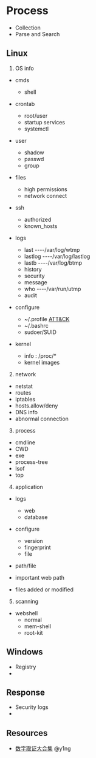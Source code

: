 # Process
- Collection
- Parse and Search


## Linux 
1. OS info
- cmds
  - shell
  
- crontab
  - root/user
  - startup services
  - systemctl
  
- user
  - shadow
  - passwd
  - group

- files
  - high permissions
  - network connect
  
- ssh
  - authorized
  - known_hosts
  
- logs
  - last   ----/var/log/wtmp
  - lastlog ----/var/log/lastlog
  - lastb  ----/var/log/btmp
  - history
  - security
  - message
  - who  ----/var/run/utmp
  - audit
  
- configure
  - ~/.profile   [ATT&CK](https://github.com/Jayway007/Offense-and-Deffense/blob/main/Offense/Red-Team/Persistence/Event_Triggered_Execution.md#unix-shell-configuration-modification)
  - ~/.bashrc
  - sudoer/SUID 
  
- kernel
  - info : /proc/*
  - kernel images
  
  
2. network
- netstat
- routes
- iptables
- hosts.allow/deny
- DNS info
- abnormal connection

3. process
  - cmdline
  - CWD
  - exe
  - process-tree  
  - lsof
  - top

4. application
- logs
  - web
  - database
  
- configure
  - version
  - fingerprint
  - file
  
- path/file
 - important web path
 - files added or modified
 
5. scanning
- webshell
  - normal
  - mem-shell
  - root-kit


## Windows
- Registry
- 

## Response
- Security logs
- 


## Resources
- [数字取证大合集](https://blue.y1ng.org/0xA_digital_forensics/#awesome-forensics)  @y1ng
